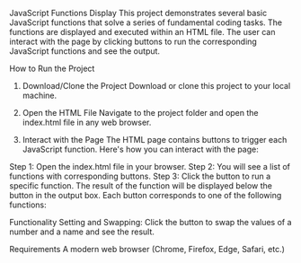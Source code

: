 JavaScript Functions Display
This project demonstrates several basic JavaScript functions that solve a series of fundamental coding tasks. The functions are displayed and executed within an HTML file. The user can interact with the page by clicking buttons to run the corresponding JavaScript functions and see the output.

How to Run the Project
1. Download/Clone the Project
Download or clone this project to your local machine.

2. Open the HTML File
Navigate to the project folder and open the index.html file in any web browser.

3. Interact with the Page
The HTML page contains buttons to trigger each JavaScript function. Here's how you can interact with the page:

Step 1: Open the index.html file in your browser.
Step 2: You will see a list of functions with corresponding buttons.
Step 3: Click the button to run a specific function. The result of the function will be displayed below the button in the output box.
Each button corresponds to one of the following functions:

Functionality
Setting and Swapping:
Click the button to swap the values of a number and a name and see the result.

Requirements
A modern web browser (Chrome, Firefox, Edge, Safari, etc.)